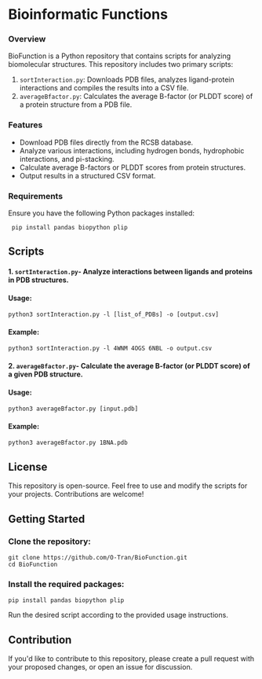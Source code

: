 # Bioinformatic Functions
### Overview
BioFunction is a Python repository that contains scripts for analyzing biomolecular structures. This repository includes two primary scripts:

1. ```sortInteraction.py```: Downloads PDB files, analyzes ligand-protein interactions and compiles the results into a CSV file.
2. ```averageBfactor.py```: Calculates the average B-factor (or PLDDT score) of a protein structure from a PDB file.

### Features
- Download PDB files directly from the RCSB database.
- Analyze various interactions, including hydrogen bonds, hydrophobic interactions, and pi-stacking.
- Calculate average B-factors or PLDDT scores from protein structures.
- Output results in a structured CSV format.

### Requirements
Ensure you have the following Python packages installed:

     pip install pandas biopython plip

## Scripts
#### 1. ```sortInteraction.py```- Analyze interactions between ligands and proteins in PDB structures.
#### Usage:
    python3 sortInteraction.py -l [list_of_PDBs] -o [output.csv] 
#### Example:
    python3 sortInteraction.py -l 4WNM 4OGS 6NBL -o output.csv 

#### 2. ```averageBfactor.py```- Calculate the average B-factor (or PLDDT score) of a given PDB structure.

#### Usage:
    python3 averageBfactor.py [input.pdb]

#### Example:
    python3 averageBfactor.py 1BNA.pdb

## License
This repository is open-source. Feel free to use and modify the scripts for your projects. Contributions are welcome!

## Getting Started
### Clone the repository:


    git clone https://github.com/O-Tran/BioFunction.git
    cd BioFunction

### Install the required packages:

    pip install pandas biopython plip

Run the desired script according to the provided usage instructions.

## Contribution
If you'd like to contribute to this repository, please create a pull request with your proposed changes, or open an issue for discussion.
